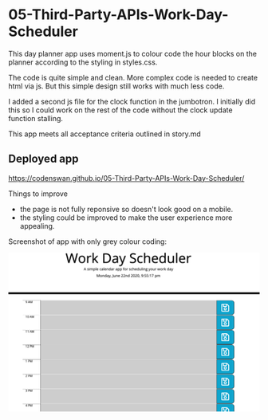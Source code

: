 # 05-Third-Party-APIs-Work-Day-Scheduler

This day planner app uses moment.js to colour code the hour blocks on the planner according to the styling in styles.css.

The code is quite simple and clean. More complex code is needed to create html via js. But this simple design still works with much less code.

I added a second js file for the clock function in the jumbotron. I initially did this so I could work on the rest of the code without the clock update function stalling. 

This app meets all acceptance criteria outlined in story.md

## Deployed app
https://codenswan.github.io/05-Third-Party-APIs-Work-Day-Scheduler/

Things to improve
- the page is not fully reponsive so doesn't look good on a mobile.
- the styling could be improved to make the user experience more appealing.

Screenshot of app with only grey colour coding:

![](Assets/Screen%20Shot%202020-06-22%20at%209.55.17%20pm.png)
